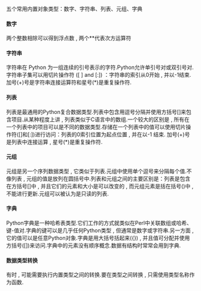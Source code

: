 五个常用内置对象类型：数字、字符串、列表、元组、字典

#### 数字
两个整数相除可以得到浮点数 , 两个**代表次方运算符

#### 字符串
字符串在 Python 为一组连续的引号表示的字符.Python允许单引号对或双引号对. 字符串子集可以用切片操作符 ([ ] and \[:]) ：字符串的索引从0开始 , 并以-1结束.加号(+)号是字符串连接运算符和星号(*)是重复操作符.

#### 列表
列表是最通用的Python复合数据类型.列表中包含用逗号分隔并使用方括号[]来包含项目.从某种程度上讲 , 列表类似于C语言中的数组.一个较大的区别是 , 所有在一个列表中的项目可以是不同的数据类型.存储在一个列表中的值可以使用切片操作符([]和\[:])进行访问：列表的0索引位置为起点位置 , 并在以-1 结束. 加号(+)号是列表中连接运算 , 星号(*)是重复操作符.

#### 元组
元组是另一个序列数据类型 , 它类似于列表.元组中使用单个逗号来分隔每个值.不像列表 , 元组的值是放列在圆括号中.列表和元组之间的主要区别是：列表是包含在方括号[]中 , 并且它们的元素和大小是可以改变的 , 而元组元素是括在括号()中 , 不能进行更新.元组可以被认为是只读的列表.

#### 字典
Python字典是一种哈希表类型.它们工作的方式就类似在Perl中关联数组或哈希、键-值对.字典的键可以是几乎任何Python类型 , 但通常是数字或字符串.另一方面 , 它的值可以是任意Python对象.字典是用大括号括起来({}) , 并且值可分配并使用方括号([])来访问.字典中的元素没有顺序概念.数据有结构时常常会用到字典.

#### 数据类型转换
有时 , 可能需要执行内置类型之间的转换.要在类型之间转换 , 只需使用类型名称作为函数.